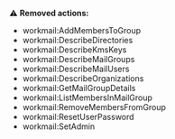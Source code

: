 :warning: **Removed actions:**

- workmail:AddMembersToGroup
- workmail:DescribeDirectories
- workmail:DescribeKmsKeys
- workmail:DescribeMailGroups
- workmail:DescribeMailUsers
- workmail:DescribeOrganizations
- workmail:GetMailGroupDetails
- workmail:ListMembersInMailGroup
- workmail:RemoveMembersFromGroup
- workmail:ResetUserPassword
- workmail:SetAdmin
